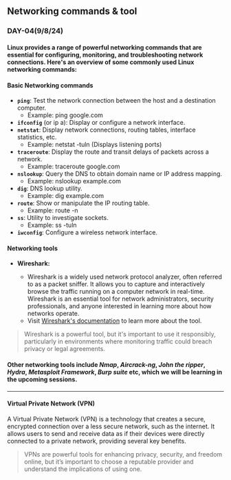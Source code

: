 ## Networking commands & tool
### DAY-04(9/8/24)
#### Linux provides a range of powerful networking commands that are essential for configuring, monitoring, and troubleshooting network connections. Here's an overview of some commonly used Linux networking commands:

#### __Basic Networking commands__
* **`ping`**: Test the network connection between the host and a destination computer. 
  * Example: ping google.com 
* **`ifconfig`** (or ip a): Display or configure a network interface. 
* **`netstat`**: Display network connections, routing tables, interface statistics, etc. 
  * Example: netstat -tuln (Displays listening ports) 
* **`traceroute`**: Display the route and transit delays of packets across a network. 
  * Example: traceroute google.com 
* **`nslookup`**: Query the DNS to obtain domain name or IP address mapping. 
  * Example: nslookup example.com 
* **`dig`**: DNS lookup utility. 
  * Example: dig example.com 
* **`route`**: Show or manipulate the IP routing table. 
  * Example: route -n 
* **`ss`**: Utility to investigate sockets. 
  * Example: ss -tuln 
* **`iwconfig`**: Configure a wireless network interface.

#### __Networking tools__
* __Wireshark:__

  * Wireshark is a widely used network protocol analyzer, often referred to as a packet sniffer. It allows you to capture and interactively browse the traffic running on a computer network in real-time. Wireshark is an essential tool for network administrators, security professionals, and anyone interested in learning more about how networks operate.
  * Visit [Wireshark's documentation](https://www.wireshark.org/docs/) to learn more about the tool.
 > Wireshark is a powerful tool, but it's important to use it responsibly, particularly in environments where monitoring traffic could breach privacy or legal agreements.

#### Other networking tools include __*Nmap*__, __*Aircrack-ng*__, __*John the ripper*__, __*Hydra*__, __*Metasploit Framework*__, __*Burp suite*__ etc, which we will be learning in the upcoming sessions.
------------------------------------------------------------------------------------------------------------------------------------------

#### __Virtual Private Network (VPN)__
A Virtual Private Network (VPN) is a technology that creates a secure, encrypted connection over a less secure network, such as the internet. It allows users to send and receive data as if their devices were directly connected to a private network, providing several key benefits.
> VPNs are powerful tools for enhancing privacy, security, and freedom online, but it’s important to choose a reputable provider and understand the implications of using one.
> 

 
 
